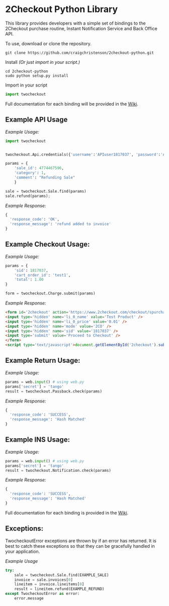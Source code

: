 2Checkout Python Library
=====================

This library provides developers with a simple set of bindings to the 2Checkout purchase routine, Instant Notification Service and Back Office API.

To use, download or clone the repository.

```shell
git clone https://github.com/craigchristenson/2checkout-python.git
```

Install _(Or just import in your script.)_

```shell
cd 2checkout-python
sudo python setup.py install
```

Import in your script

```python
import twocheckout
```

Full documentation for each binding will be provided in the [Wiki](https://github.com/craigchristenson/2checkout-python/wiki).


Example API Usage
-----------------

*Example Usage:*

```python
import twocheckout


twocheckout.Api.credentials({'username':'APIuser1817037', 'password':'APIpass1817037'})

params = {
    'sale_id': 4774467596,
    'category': 1,
    'comment': "Refunding Sale"
    }

sale = twocheckout.Sale.find(params)
sale.refund(params);
```

*Example Response:*

```python
{
  'response_code': 'OK', 
  'response_message': 'refund added to invoice'
}
```

Example Checkout Usage:
-----------------------

*Example Usage:*

```python
params = {
    'sid': 1817037,
    'cart_order_id': 'test1',
    'total': 1.00
}

form = twocheckout.Charge.submit(params)
```
*Example Response:*

```html
<form id='2checkout' action='https://www.2checkout.com/checkout/spurchase' method='post'>
<input type='hidden' name='li_0_name' value='Test Product' />
<input type='hidden' name='li_0_price' value='0.01' />
<input type='hidden' name='mode' value='2CO' />
<input type='hidden' name='sid' value='1817037' />
<input type='submit' value='Proceed to Checkout' />
</form>
<script type='text/javascript'>document.getElementById('2checkout').submit();</script>
```

Example Return Usage:
---------------------

*Example Usage:*

```python
params = web.input() # using web.py
params['secret'] = 'tango'
result = twocheckout.Passback.check(params)
```

*Example Response:*

```python
{
  'response_code': 'SUCCESS', 
  'response_message': 'Hash Matched'
}
```

Example INS Usage:
------------------

*Example Usage:*

```python
params = web.input() # using web.py
params['secret'] = 'tango'
result = twocheckout.Notification.check(params)
```

*Example Response:*

```python
{
  'response_code': 'SUCCESS', 
  'response_message': 'Hash Matched'
}
```

Full documentation for each binding is provided in the [Wiki](https://github.com/craigchristenson/2checkout-python/wiki).

Exceptions:
-----------
TwocheckoutError exceptions are thrown by if an error has returned. It is best to catch these exceptions so that they can be gracefully handled in your application.

*Example Usage*

```python
try:
    sale = twocheckout.Sale.find(EXAMPLE_SALE)
    invoice = sale.invoices[0]
    lineitem = invoice.lineitems[0]
    result = lineitem.refund(EXAMPLE_REFUND)
except TwocheckoutError as error:
    error.message
```
